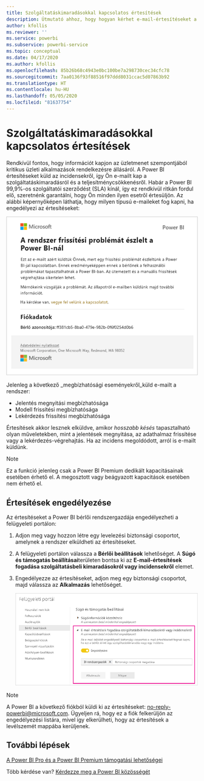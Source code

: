 ```yaml
---
title: Szolgáltatáskimaradásokkal kapcsolatos értesítések
description: Útmutató ahhoz, hogy hogyan kérhet e-mail-értesítéseket a Power BI szolgáltatást érintő szolgáltatáskiesésről vagy teljesítménycsökkenésről.
author: kfollis
ms.reviewer: ''
ms.service: powerbi
ms.subservice: powerbi-service
ms.topic: conceptual
ms.date: 04/17/2020
ms.author: kfollis
ms.openlocfilehash: 85b26b68c4943e0bc100be7a298730cec34cfc78
ms.sourcegitcommit: 7aa0136f93f88516f97ddd8031ccac5d07863b92
ms.translationtype: HT
ms.contentlocale: hu-HU
ms.lasthandoff: 05/05/2020
ms.locfileid: "81637754"
---
```

# <a name="service-interruption-notifications"></a>Szolgáltatáskimaradásokkal kapcsolatos értesítések

Rendkívül fontos, hogy információt kapjon az üzletmenet szempontjából kritikus üzleti alkalmazások rendelkezésre állásáról. A Power BI értesítéseket küld az incidensekről, így Ön e-mailt kap a szolgáltatáskimaradásról és a teljesítménycsökkenésről. Habár a Power BI 99,9%-os szolgáltatói szerződést (SLA) kínál, így ez rendkívül ritkán fordul elő, szeretnénk garantálni, hogy Ön minden ilyen esetről értesüljön. Az alábbi képernyőképen láthatja, hogy milyen típusú e-maileket fog kapni, ha engedélyezi az értesítéseket:

![Frissítéssel kapcsolatos értesítő e-mail](media/service-interruption-notifications/refresh-notification-email.png)

Jelenleg a következő _megbízhatósági eseményekről_küld e-mailt a rendszer:

- Jelentés megnyitási megbízhatósága
- Modell frissítési megbízhatósága
- Lekérdezés frissítési megbízhatósága

Értesítések akkor lesznek elküldve, amikor _hosszabb késés_ tapasztalható olyan műveletekben, mint a jelentések megnyitása, az adathalmaz frissítése vagy a lekérdezés-végrehajtás. Ha az incidens megoldódott, arról is e-mailt küldünk.

> [!NOTE]
> Ez a funkció jelenleg csak a Power BI Premium dedikált kapacitásainak esetében érhető el. A megosztott vagy beágyazott kapacitások esetében nem érhető el.





## <a name="enable-notifications"></a>Értesítések engedélyezése

Az értesítéseket a Power BI bérlői rendszergazdája engedélyezheti a felügyeleti portálon:

1. Adjon meg vagy hozzon létre egy levelezési biztonsági csoportot, amelynek a rendszer elküldheti az értesítéseket.

1. A felügyeleti portálon válassza a **Bérlői beállítások** lehetőséget. A **Súgó és támogatás beállításai**területen bontsa ki az **E-mail-értesítések fogadása szolgáltatásbeli kimaradásokról vagy incidensekről** elemet.

1. Engedélyezze az értesítéseket, adjon meg egy biztonsági csoportot, majd válassza az **Alkalmazás** lehetőséget.

    ![Szolgáltatási értesítések engedélyezése](media/service-interruption-notifications/enable-notifications.png)

> [!NOTE]
> A Power BI a következő fiókból küldi ki az értesítéseket: no-reply-powerbi@microsoft.com. Ügyeljen rá, hogy ez a fiók felkerüljön az engedélyezési listára, mivel így elkerülheti, hogy az értesítések a levélszemét mappába kerüljenek.

## <a name="next-steps"></a>További lépések

[A Power BI Pro és a Power BI Premium támogatási lehetőségei](service-support-options.md)

Több kérdése van? [Kérdezze meg a Power BI közösségét](https://community.powerbi.com/)
